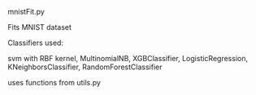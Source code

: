 mnistFit.py

Fits MNIST dataset 

Classifiers used:

svm with RBF kernel, MultinomialNB, XGBClassifier, LogisticRegression, KNeighborsClassifier, RandomForestClassifier

uses functions from utils.py



